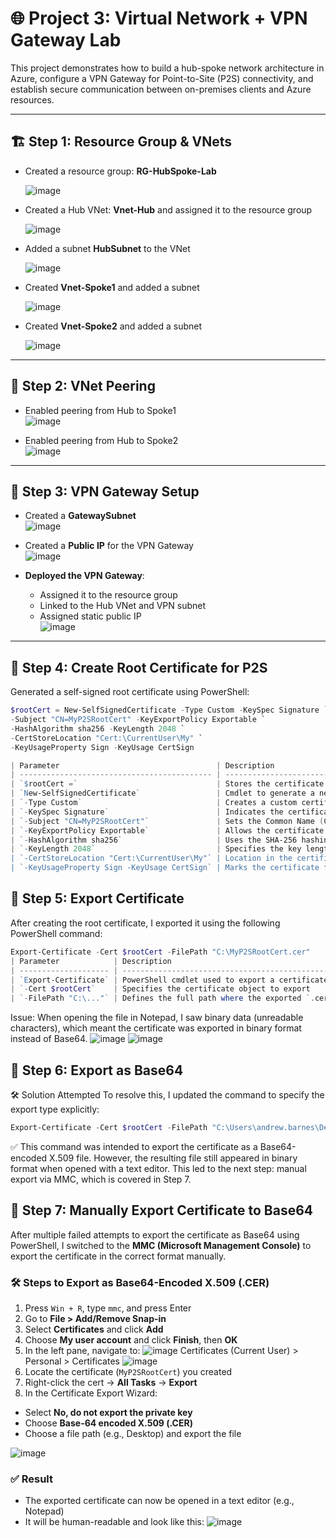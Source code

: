 # 🌐 Project 3: Virtual Network + VPN Gateway Lab

This project demonstrates how to build a hub-spoke network architecture in Azure, configure a VPN Gateway for Point-to-Site (P2S) connectivity, and establish secure communication between on-premises clients and Azure resources.

---

## 🏗️ Step 1: Resource Group & VNets

- Created a resource group: **RG-HubSpoke-Lab**

  ![image](https://github.com/abarnes285/AZ-104-LABS/blob/8ba6bb47e0001ca3af506dab659d3bb5412aa068/Virtual%20Network%20%2B%20VPN%20Gateway/Images/image.png)

- Created a Hub VNet: **Vnet-Hub** and assigned it to the resource group

  ![image](https://github.com/abarnes285/AZ-104-LABS/blob/8ba6bb47e0001ca3af506dab659d3bb5412aa068/Virtual%20Network%20%2B%20VPN%20Gateway/Images/image%201.png)

- Added a subnet **HubSubnet** to the VNet

  ![image](https://github.com/abarnes285/AZ-104-LABS/blob/8ba6bb47e0001ca3af506dab659d3bb5412aa068/Virtual%20Network%20%2B%20VPN%20Gateway/Images/image%202.png)

- Created **Vnet-Spoke1** and added a subnet

  ![image](https://github.com/abarnes285/AZ-104-LABS/blob/8ba6bb47e0001ca3af506dab659d3bb5412aa068/Virtual%20Network%20%2B%20VPN%20Gateway/Images/image%203.png)

- Created **Vnet-Spoke2** and added a subnet

  ![image](https://github.com/abarnes285/AZ-104-LABS/blob/8ba6bb47e0001ca3af506dab659d3bb5412aa068/Virtual%20Network%20%2B%20VPN%20Gateway/Images/image%204.png)

---

## 🔗 Step 2: VNet Peering

- Enabled peering from Hub to Spoke1  
  ![image](https://github.com/abarnes285/AZ-104-LABS/blob/8ba6bb47e0001ca3af506dab659d3bb5412aa068/Virtual%20Network%20%2B%20VPN%20Gateway/Images/image%205.png)

- Enabled peering from Hub to Spoke2  
  ![image](https://github.com/abarnes285/AZ-104-LABS/blob/8ba6bb47e0001ca3af506dab659d3bb5412aa068/Virtual%20Network%20%2B%20VPN%20Gateway/Images/image%206.png)

---

## 🚪 Step 3: VPN Gateway Setup

- Created a **GatewaySubnet**  
  ![image](https://github.com/abarnes285/AZ-104-LABS/blob/8ba6bb47e0001ca3af506dab659d3bb5412aa068/Virtual%20Network%20%2B%20VPN%20Gateway/Images/image%207.png)

- Created a **Public IP** for the VPN Gateway  
  ![image](https://github.com/abarnes285/AZ-104-LABS/blob/8ba6bb47e0001ca3af506dab659d3bb5412aa068/Virtual%20Network%20%2B%20VPN%20Gateway/Images/image%208.png)

- **Deployed the VPN Gateway**:
  - Assigned it to the resource group
  - Linked to the Hub VNet and VPN subnet
  - Assigned static public IP  
  ![image](https://github.com/abarnes285/AZ-104-LABS/blob/8ba6bb47e0001ca3af506dab659d3bb5412aa068/Virtual%20Network%20%2B%20VPN%20Gateway/Images/image%209.png)

---

## 🔐 Step 4: Create Root Certificate for P2S

Generated a self-signed root certificate using PowerShell:

```powershell
$rootCert = New-SelfSignedCertificate -Type Custom -KeySpec Signature `
-Subject "CN=MyP2SRootCert" -KeyExportPolicy Exportable `
-HashAlgorithm sha256 -KeyLength 2048 `
-CertStoreLocation "Cert:\CurrentUser\My" `
-KeyUsageProperty Sign -KeyUsage CertSign

| Parameter                                   | Description                                                          |
| ------------------------------------------- | -------------------------------------------------------------------- |
| `$rootCert =`                               | Stores the certificate object in a variable for later use            |
| `New-SelfSignedCertificate`                 | Cmdlet to generate a new self-signed certificate                     |
| `-Type Custom`                              | Creates a custom certificate with full configuration options         |
| `-KeySpec Signature`                        | Indicates the certificate is used for digital signatures             |
| `-Subject "CN=MyP2SRootCert"`               | Sets the Common Name (CN) for the certificate                        |
| `-KeyExportPolicy Exportable`               | Allows the certificate’s private key to be exported                  |
| `-HashAlgorithm sha256`                     | Uses the SHA-256 hashing algorithm for encryption                    |
| `-KeyLength 2048`                           | Specifies the key length (2048-bit RSA), Azure's recommended minimum |
| `-CertStoreLocation "Cert:\CurrentUser\My"` | Location in the certificate store where it will be saved             |
| `-KeyUsageProperty Sign -KeyUsage CertSign` | Marks the certificate for signing other certificates (acts as a CA)  |
```

## 🧾 Step 5: Export Certificate

After creating the root certificate, I exported it using the following PowerShell command:

```powershell
Export-Certificate -Cert $rootCert -FilePath "C:\MyP2SRootCert.cer"
| Parameter            | Description                                                   |
| -------------------- | ------------------------------------------------------------- |
| `Export-Certificate` | PowerShell cmdlet used to export a certificate to a file      |
| `-Cert $rootCert`    | Specifies the certificate object to export                    |
| `-FilePath "C:\..."` | Defines the full path where the exported `.cer` file is saved |
```
 Issue: When opening the file in Notepad, I saw binary data (unreadable characters), which meant the certificate was exported in binary format instead of Base64.
  ![image](https://github.com/abarnes285/AZ-104-LABS/blob/05743f682dfd445de9176883ee64a184c1b86cc0/Virtual%20Network%20%2B%20VPN%20Gateway/Images/image%2011.png)
   ![image](https://github.com/abarnes285/AZ-104-LABS/blob/05743f682dfd445de9176883ee64a184c1b86cc0/Virtual%20Network%20%2B%20VPN%20Gateway/Images/image%2012.png)
## 🔄 Step 6: Export as Base64
🛠️ Solution Attempted
To resolve this, I updated the command to specify the export type explicitly:
```Powershell
Export-Certificate -Cert $rootCert -FilePath "C:\Users\andrew.barnes\Desktop\MyP2SRootCert.cer" -Type CERT
```
✅ This command was intended to export the certificate as a Base64-encoded X.509 file.
However, the resulting file still appeared in binary format when opened with a text editor. This led to the next step: manual export via MMC, which is covered in Step 7. 
## 🔄 Step 7: Manually Export Certificate to Base64

After multiple failed attempts to export the certificate as Base64 using PowerShell, I switched to the **MMC (Microsoft Management Console)** to export the certificate in the correct format manually.

### 🛠 Steps to Export as Base64-Encoded X.509 (.CER)

1. Press `Win + R`, type `mmc`, and press Enter
2. Go to **File > Add/Remove Snap-in**
3. Select **Certificates** and click **Add**
4. Choose **My user account** and click **Finish**, then **OK**
5. In the left pane, navigate to:
 ![image](https://github.com/abarnes285/AZ-104-LABS/blob/be91dd1424d9df3d1c3d5ecabd414e2ff30fb6ee/Virtual%20Network%20%2B%20VPN%20Gateway/Images/image%2015.png)
Certificates (Current User) > Personal > Certificates
![image](https://github.com/abarnes285/AZ-104-LABS/blob/be91dd1424d9df3d1c3d5ecabd414e2ff30fb6ee/Virtual%20Network%20%2B%20VPN%20Gateway/Images/image%2016.png)
6. Locate the certificate (`MyP2SRootCert`) you created
7. Right-click the cert → **All Tasks** → **Export**
8. In the Certificate Export Wizard:
- Select **No, do not export the private key**
- Choose **Base-64 encoded X.509 (.CER)**
- Choose a file path (e.g., Desktop) and export the file
  
![image](https://github.com/abarnes285/AZ-104-LABS/blob/be91dd1424d9df3d1c3d5ecabd414e2ff30fb6ee/Virtual%20Network%20%2B%20VPN%20Gateway/Images/image%2017.png)

### ✅ Result

- The exported certificate can now be opened in a text editor (e.g., Notepad)
- It will be human-readable and look like this:
![image](https://github.com/abarnes285/AZ-104-LABS/blob/be91dd1424d9df3d1c3d5ecabd414e2ff30fb6ee/Virtual%20Network%20%2B%20VPN%20Gateway/Images/image%2019.png)

